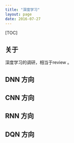```yaml
---
title: "深度学习"
layout: page
date: 2016-07-27
---
```

[TOC]


## 关于
深度学习的调研，相当于review 。

## DNN 方向


## CNN 方向


## RNN 方向



## DQN 方向

